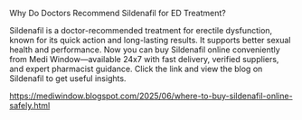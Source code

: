 Why Do Doctors Recommend Sildenafil for ED Treatment?

Sildenafil is a doctor-recommended treatment for erectile dysfunction, known for its quick action and long-lasting results. It supports better sexual health and performance. Now you can buy Sildenafil online conveniently from Medi Window—available 24x7 with fast delivery, verified suppliers, and expert pharmacist guidance.
Click the link and view the blog on Sildenafil to get useful insights.

https://mediwindow.blogspot.com/2025/06/where-to-buy-sildenafil-online-safely.html




